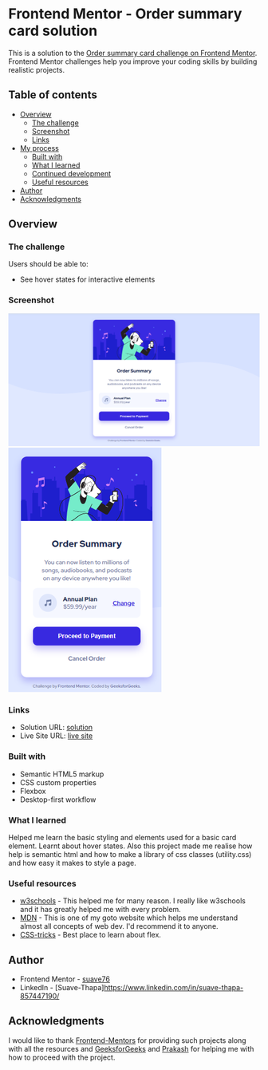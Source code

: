 # Frontend Mentor - Order summary card solution

This is a solution to the [Order summary card challenge on Frontend Mentor](https://www.frontendmentor.io/challenges/order-summary-component-QlPmajDUj). Frontend Mentor challenges help you improve your coding skills by building realistic projects. 

## Table of contents

- [Overview](#overview)
  - [The challenge](#the-challenge)
  - [Screenshot](#screenshot)
  - [Links](#links)
- [My process](#my-process)
  - [Built with](#built-with)
  - [What I learned](#what-i-learned)
  - [Continued development](#continued-development)
  - [Useful resources](#useful-resources)
- [Author](#author)
- [Acknowledgments](#acknowledgments)

## Overview

### The challenge

Users should be able to:

- See hover states for interactive elements

### Screenshot

![Screen-shot-desktop](/screenshot.png)
![Screen-shot-mobile](/screenshot-mobile.png)


### Links

- Solution URL: [solution](https://your-solution-url.com)
- Live Site URL: [live site](https://your-live-site-url.com)


### Built with

- Semantic HTML5 markup
- CSS custom properties
- Flexbox
- Desktop-first workflow


### What I learned

Helped me learn the basic styling and elements used for a basic card element. Learnt about hover states.
Also this project made me realise how help is semantic html and how to make a library of css classes (utility.css) and how easy it makes to style a page. 


### Useful resources

- [w3schools](https://www.w3schools.com/) - This helped me for many reason. I really like w3schools and it has greatly helped me with every problem.
- [MDN](https://developer.mozilla.org/en-US/) - This is one of my goto website which helps me understand almost all concepts of web dev. I'd recommend it to anyone.
- [CSS-tricks](https://css-tricks.com/snippets/css/a-guide-to-flexbox/) - Best place to learn about flex.


## Author

- Frontend Mentor - [suave76](https://www.frontendmentor.io/profile/suave76)
- LinkedIn - [Suave-Thapa]https://www.linkedin.com/in/suave-thapa-857447190/

## Acknowledgments

I would like to thank [Frontend-Mentors](https://www.frontendmentor.io/home) for providing such projects along with all the resources and [GeeksforGeeks](https://www.geeksforgeeks.org/) and [Prakash](https://www.linkedin.com/in/prakashsakari/) for helping me with how to proceed with the project.


